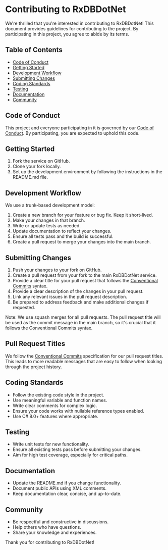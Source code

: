 # Contributing to RxDBDotNet

We're thrilled that you're interested in contributing to RxDBDotNet! This document provides guidelines for contributing to the project. By participating in this project, you agree to abide by its terms.

## Table of Contents

- [Code of Conduct](#code-of-conduct)
- [Getting Started](#getting-started)
- [Development Workflow](#development-workflow)
- [Submitting Changes](#submitting-changes)
- [Coding Standards](#coding-standards)
- [Testing](#testing)
- [Documentation](#documentation)
- [Community](#community)

## Code of Conduct

This project and everyone participating in it is governed by our [Code of Conduct](CODE_OF_CONDUCT.md). By participating, you are expected to uphold this code.

## Getting Started

1. Fork the service on GitHub.
2. Clone your fork locally.
3. Set up the development environment by following the instructions in the README.md file.

## Development Workflow

We use a trunk-based development model:

1. Create a new branch for your feature or bug fix. Keep it short-lived.
2. Make your changes in that branch.
3. Write or update tests as needed.
4. Update documentation to reflect your changes.
5. Ensure all tests pass and the build is successful.
6. Create a pull request to merge your changes into the main branch.

## Submitting Changes

1. Push your changes to your fork on GitHub.
2. Create a pull request from your fork to the main RxDBDotNet service.
3. Provide a clear title for your pull request that follows the [Conventional Commits](https://www.conventionalcommits.org/) syntax.
4. Provide a clear description of the changes in your pull request.
5. Link any relevant issues in the pull request description.
6. Be prepared to address feedback and make additional changes if requested.

Note: We use squash merges for all pull requests. The pull request title will be used as the commit message in the main branch, so it's crucial that it follows the Conventional Commits syntax.

## Pull Request Titles

We follow the [Conventional Commits](https://www.conventionalcommits.org/) specification for our pull request titles. This leads to more readable messages that are easy to follow when looking through the project history.

## Coding Standards

- Follow the existing code style in the project.
- Use meaningful variable and function names.
- Write clear comments for complex logic.
- Ensure your code works with nullable reference types enabled.
- Use C# 8.0+ features where appropriate.

## Testing

- Write unit tests for new functionality.
- Ensure all existing tests pass before submitting your changes.
- Aim for high test coverage, especially for critical paths.

## Documentation

- Update the README.md if you change functionality.
- Document public APIs using XML comments.
- Keep documentation clear, concise, and up-to-date.

## Community

- Be respectful and constructive in discussions.
- Help others who have questions.
- Share your knowledge and experiences.

Thank you for contributing to RxDBDotNet!
